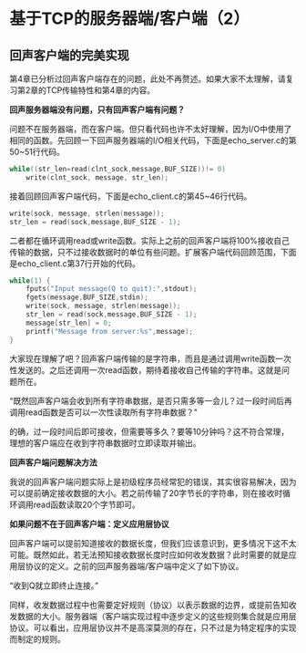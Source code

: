 # 基于TCP的服务器端/客户端（2）

## 回声客户端的完美实现


第4章已分析过回声客户端存在的问题，此处不再赘述。如果大家不太理解，请复习第2章的TCP传输特性和第4章的内容。

**回声服务器端没有问题，只有回声客户端有问题？**

问题不在服务器端，而在客户端。但只看代码也许不太好理解，因为I/O中使用了相同的函数。先回顾一下回声服务器端的I/O相关代码，下面是echo_server.c的第50~51行代码。

```c
while((str_len=read(clnt_sock,message,BUF_SIZE))!= 0)
    write(clnt_sock, message, str_len);
```

接着回顾回声客户端代码，下面是echo_client.c的第45~46行代码。

```c
write(sock, message, strlen(message));
str_len = read(sock,message,BUF_SIZE - 1);
```

二者都在循环调用read或write函数。实际上之前的回声客户端将100%接收自己传输的数据，只不过接收数据时的单位有些问题。扩展客户端代码回顾范围，下面是echo_client.c第37行开始的代码。

```c
while(1) {
    fputs("Input message(Q to quit):",stdout);
    fgets(message,BUF_SIZE,stdin);
    write(sock, message, strlen(message));
    str_len = read(sock,message,BUF_SIZE - 1);
    message[str_len] = 0;
    printf("Message from server:%s",message);
}
```

大家现在理解了吧？回声客户端传输的是字符串，而且是通过调用write函数一次性发送的。之后还调用一次read函数，期待着接收自己传输的字符串。这就是问题所在。

“既然回声客户端会收到所有字符串数据，是否只需多等一会儿？过一段时间后再调用read函数是否可以一次性读取所有字符串数据？"

的确，过一段时间后即可接收，但需要等多久？要等10分钟吗？这不符合常理，理想的客户端应在收到字符串数据时立即读取并输出。

**回声客户端问题解决方法**

我说的回声客户端问题实际上是初级程序员经常犯的错误，其实很容易解决，因为可以提前确定接收数据的大小。若之前传输了20字节长的字符串，则在接收时循环调用read函数读取20个字节即可。


**如果问题不在于回声客户端：定义应用层协议**

回声客户端可以提前知道接收的数据长度，但我们应该意识到，更多情况下这不太可能。既然如此，若无法预知接收数据长度时应如何收发数据？此时需要的就是应用层协议的定义。之前的回声服务器端/客户端中定义了如下协议。

“收到Q就立即终止连接。”

同样，收发数据过程中也需要定好规则（协议）以表示数据的边界，或提前告知收发数据的大小。服务器端（客户端实现过程中逐步定义的这些规则集合就是应用层协议。可以看出，应用层协议并不是高深莫测的存在，只不过是为特定程序的实现而制定的规则。





